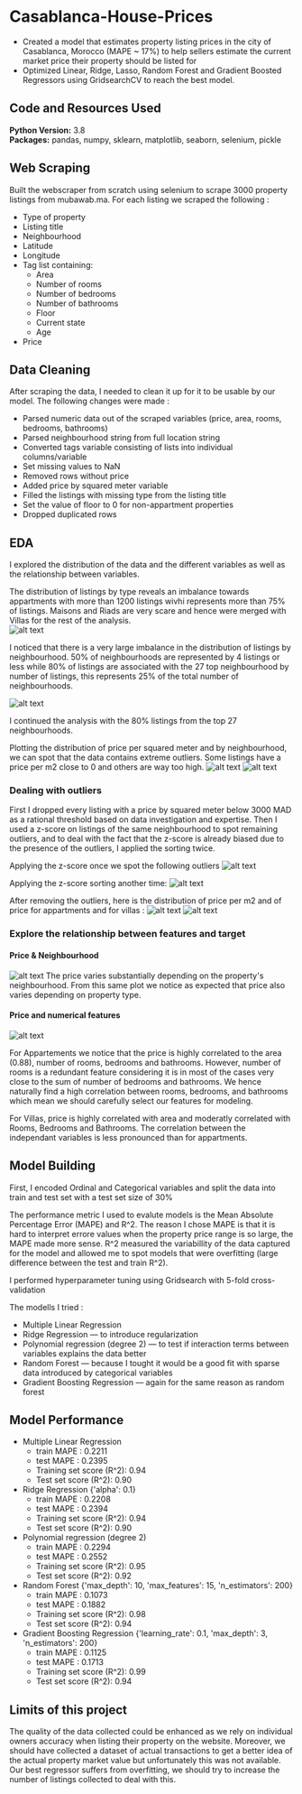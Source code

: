 # Casablanca-House-Prices
* Created a model that estimates property listing prices in the city of Casablanca, Morocco (MAPE ~ 17%) to help sellers estimate the current market price their property should be listed for
* Optimized Linear, Ridge, Lasso, Random Forest and Gradient Boosted Regressors using GridsearchCV to reach the best model.

## Code and Resources Used
**Python Version:** 3.8   
**Packages:** pandas, numpy, sklearn, matplotlib, seaborn, selenium, pickle

## Web Scraping
Built the webscraper from scratch using selenium to scrape 3000 property listings from mubawab.ma. For each listing we scraped the following :
*	Type of property
* Listing title
* Neighbourhood
* Latitude
* Longitude
* Tag list containing:
  * Area
  * Number of rooms
  * Number of bedrooms
  * Number of bathrooms
  * Floor
  * Current state
  * Age
* Price

## Data Cleaning
After scraping the data, I needed to clean it up for it to be usable by our model. The following changes were made :
* Parsed numeric data out of the scraped variables (price, area, rooms, bedrooms, bathrooms)
* Parsed neighbourhood string from full location string
* Converted tags variable consisting of lists into individual columns/variable 
* Set missing values to NaN
* Removed rows without price
* Added price by squared meter variable
* Filled the listings with missing type from the listing title
* Set the value of floor to 0 for non-appartment properties
* Dropped duplicated rows

## EDA
I explored the distribution of the data and the different variables as well as the relationship between variables.

The distribution of listings by type reveals an imbalance towards appartments with more than 1200 listings wivhi represents more than 75% of listings.
Maisons and Riads are very scare and hence were merged with Villas for the rest of the analysis.  
![alt text](https://github.com/iliasoudghiri/Casablanca-House-Prices/blob/main/EDA_visuals/Distribution_Listings_Type.png "Distribution of listings by type")

I noticed that there is a very large imbalance in the distribution of listings by neighbourhood. 50% of neighbourhoods are represented by 4 listings or less
while 80% of listings are associated with the 27 top neighbourhood by number of listings, this represents 25% of the total number of neighbourhoods.

![alt text](https://github.com/iliasoudghiri/Casablanca-House-Prices/blob/main/EDA_visuals/Distribution_Listings_by_Neighbourhood.png "Distribution of listings by neighbourhood")

I continued the analysis with the 80% listings from the top 27 neighbourhoods.

Plotting the distribution of price per squared meter and by neighbourhood, we can spot that the data contains extreme outliers. Some listings have a 
price per m2 close to 0 and others are way too high.
![alt text](https://github.com/iliasoudghiri/Casablanca-House-Prices/blob/main/EDA_visuals/Distribution_Price_m2.png "Distribution of price per m2")
![alt text](https://github.com/iliasoudghiri/Casablanca-House-Prices/blob/main/EDA_visuals/Distribution_Price_m2_by_neighbourhood.png "Distribution of price per m2 by neighbourhood")

### Dealing with outliers
First I dropped every listing with a price by squared meter below 3000 MAD as a rational threshold based on data investigation and expertise.
Then I used a z-score on listings of the same neighbourhood to spot remaining outliers, and to deal with the fact that the z-score is already 
biased due to the presence of the outliers, I applied the sorting twice.

Applying the z-score once we spot the following outliers
![alt text](https://github.com/iliasoudghiri/Casablanca-House-Prices/blob/main/EDA_visuals/Distribution_Price_m2_by_neighbourhood_wt_outliers.png "Distribution of price per m2 by neighbourhood with outliers")

Applying the z-score sorting another time:
![alt text](https://github.com/iliasoudghiri/Casablanca-House-Prices/blob/main/EDA_visuals/Distribution_Price_m2_by_neighbourhood_wt_outliers2.png "Distribution of price per m2 by neighbourhood with remaining outliers")

After removing the outliers, here is the distribution of price per m2 and of price for appartments and for villas :
![alt text](https://github.com/iliasoudghiri/Casablanca-House-Prices/blob/main/EDA_visuals/Distribution_Price_m2_no_outliers.png "Distribution of price per m2 without outliers")
![alt text](https://github.com/iliasoudghiri/Casablanca-House-Prices/blob/main/EDA_visuals/Distribution_Price_no_outliers.png "Distribution of price without outliers")

### Explore the relationship between features and target
#### Price & Neighbourhood
![alt text](https://github.com/iliasoudghiri/Casablanca-House-Prices/blob/main/EDA_visuals/Average_Price_by_Neighbourhood.png "Average Price by Neighbourhood")
The price varies substantially depending on the property's neighbourhood. From this same plot we notice as expected that price also varies depending on property type.


#### Price and numerical features
![alt text](https://github.com/iliasoudghiri/Casablanca-House-Prices/blob/main/EDA_visuals/Correlation_matrix.png "Correlation matrix")

For Appartements we notice that the price is highly correlated to the area (0.88), number of rooms, bedrooms and bathrooms. However, number of rooms is a redundant feature considering it is in most of the cases very close to the sum of number of bedrooms and bathrooms. We hence naturally find a high correlation between rooms, bedrooms, and bathrooms which mean we should carefully select our features for modeling.

For Villas, price is highly correlated with area and moderatly correlated with Rooms, Bedrooms and Bathrooms. The correlation between the independant variables is less pronounced than for appartments.

## Model Building
First, I encoded Ordinal and Categorical variables and split the data into train and test set with a test set size of 30%

The performance metric I used to evalute models is the Mean Absolute Percentage Error (MAPE) and R^2. The reason I chose MAPE is that it is hard to interpret errore values when the property price range is so large, the MAPE made more sense. R^2 measured the variabillity of the data captured for the model and allowed me to spot models that were overfitting (large difference between the test and train R^2).

I performed hyperparameter tuning using Gridsearch with 5-fold cross-validation

The modells I tried :
* Multiple Linear Regression
* Ridge Regression — to introduce regularization 
* Polynomial regression (degree 2) — to test if interaction terms between variables explains the data better
* Random Forest — because I tought it would be a good fit with sparse data introduced by categorical variables
* Gradient Boosting Regression — again for the same reason as random forest 

## Model Performance
* Multiple Linear Regression
  * train MAPE : 0.2211
  * test MAPE : 0.2395
  * Training set score (R^2): 0.94
  * Test set score (R^2): 0.90 
* Ridge Regression {'alpha': 0.1}
  * train MAPE : 0.2208
  * test MAPE : 0.2394
  * Training set score (R^2): 0.94
  * Test set score (R^2): 0.90  
* Polynomial regression (degree 2) 
  * train MAPE : 0.2294
  * test MAPE : 0.2552
  * Training set score (R^2): 0.95
  * Test set score (R^2): 0.92  
* Random Forest {'max_depth': 10, 'max_features': 15, 'n_estimators': 200}
  * train MAPE : 0.1073
  * test MAPE : 0.1882
  * Training set score (R^2): 0.98
  * Test set score (R^2): 0.94  
* Gradient Boosting Regression {'learning_rate': 0.1, 'max_depth': 3, 'n_estimators': 200}
  * train MAPE : 0.1125
  * test MAPE : 0.1713
  * Training set score (R^2): 0.99
  * Test set score (R^2): 0.94

## Limits of this project
The quality of the data collected could be enhanced as we rely on individual owners accuracy when listing their property on the website. Moreover, we should have collected a dataset of actual transactions to get a better idea of the actual property market value but unfortunately this was not available.
Our best regressor suffers from overfitting, we should try to increase the number of listings collected to deal with this.
